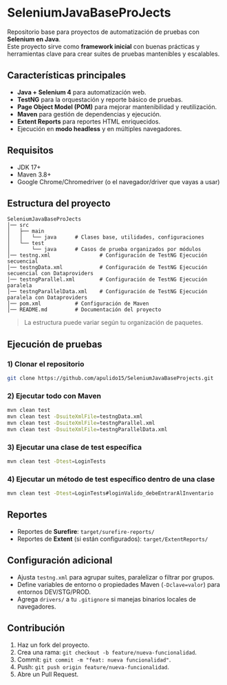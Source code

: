 # SeleniumJavaBaseProJects

Repositorio base para proyectos de automatización de pruebas con **Selenium en Java**.  
Este proyecto sirve como **framework inicial** con buenas prácticas y herramientas clave para crear suites de pruebas mantenibles y escalables.


## Características principales
- **Java + Selenium 4** para automatización web.
- **TestNG** para la orquestación y reporte básico de pruebas.
- **Page Object Model (POM)** para mejorar mantenibilidad y reutilización.
- **Maven** para gestión de dependencias y ejecución.
- **Extent Reports** para reportes HTML enriquecidos.
- Ejecución en **modo headless** y en múltiples navegadores.


## Requisitos
- JDK 17+
- Maven 3.8+
- Google Chrome/Chromedriver (o el navegador/driver que vayas a usar)


## Estructura del proyecto
```
SeleniumJavaBaseProJects
│── src
│   ├── main
│   │   └── java      # Clases base, utilidades, configuraciones
│   └── test
│       └── java      # Casos de prueba organizados por módulos
│── testng.xml                # Configuración de TestNG Ejecución secuencial
│── testngData.xml            # Configuración de TestNG Ejecución secuencial con Dataproviders
│── testngParallel.xml        # Configuración de TestNG Ejecución paralela
│── testngParallelData.xml    # Configuración de TestNG Ejecución paralela con Dataproviders
│── pom.xml           # Configuración de Maven
│── README.md         # Documentación del proyecto
```

> La estructura puede variar según tu organización de paquetes.


## Ejecución de pruebas

### 1) Clonar el repositorio
```bash
git clone https://github.com/apulido15/SeleniumJavaBaseProjects.git
```

### 2) Ejecutar todo con Maven
```bash
mvn clean test
mvn clean test -DsuiteXmlFile=testngData.xml
mvn clean test -DsuiteXmlFile=testngParallel.xml
mvn clean test -DsuiteXmlFile=testngParallelData.xml
```

### 3) Ejecutar una clase de test específica
```bash
mvn clean test -Dtest=LoginTests
```

### 4) Ejecutar un método de test específico dentro de una clase
```bash
mvn clean test -Dtest=LoginTests#loginValido_debeEntrarAlInventario
```


## Reportes
- Reportes de **Surefire**: `target/surefire-reports/`  
- Reportes de **Extent** (si están configurados): `target/ExtentReports/`


## Configuración adicional
- Ajusta `testng.xml` para agrupar suites, paralelizar o filtrar por grupos.
- Define variables de entorno o propiedades Maven (`-Dclave=valor`) para entornos DEV/STG/PROD.
- Agrega `drivers/` a tu `.gitignore` si manejas binarios locales de navegadores.


## Contribución
1. Haz un fork del proyecto.
2. Crea una rama: `git checkout -b feature/nueva-funcionalidad`.
3. Commit: `git commit -m "feat: nueva funcionalidad"`.
4. Push: `git push origin feature/nueva-funcionalidad`.
5. Abre un Pull Request.
